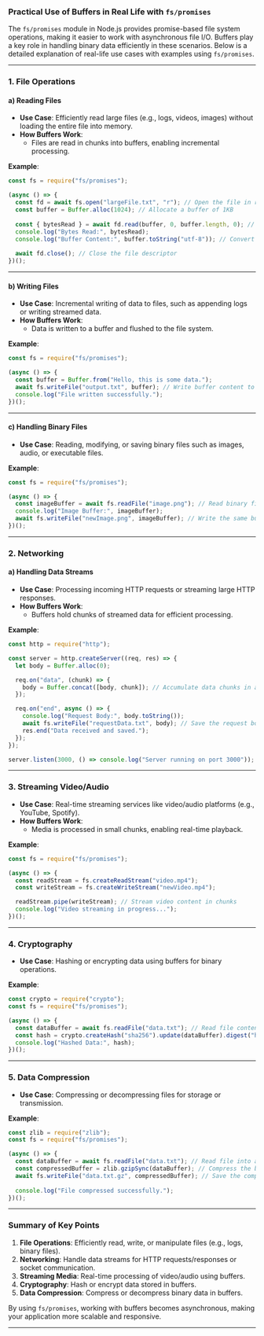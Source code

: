 ### Practical Use of Buffers in Real Life with `fs/promises`

The `fs/promises` module in Node.js provides promise-based file system operations, making it easier to work with asynchronous file I/O. Buffers play a key role in handling binary data efficiently in these scenarios. Below is a detailed explanation of real-life use cases with examples using `fs/promises`.

---

### 1. **File Operations**

#### a) **Reading Files**
- **Use Case**: Efficiently read large files (e.g., logs, videos, images) without loading the entire file into memory.
- **How Buffers Work**:  
  - Files are read in chunks into buffers, enabling incremental processing.

**Example**:  
```javascript
const fs = require("fs/promises");

(async () => {
  const fd = await fs.open("largeFile.txt", "r"); // Open the file in read mode
  const buffer = Buffer.alloc(1024); // Allocate a buffer of 1KB
  
  const { bytesRead } = await fd.read(buffer, 0, buffer.length, 0); // Read a chunk into the buffer
  console.log("Bytes Read:", bytesRead);
  console.log("Buffer Content:", buffer.toString("utf-8")); // Convert buffer content to a string
  
  await fd.close(); // Close the file descriptor
})();
```

---

#### b) **Writing Files**
- **Use Case**: Incremental writing of data to files, such as appending logs or writing streamed data.
- **How Buffers Work**:  
  - Data is written to a buffer and flushed to the file system.

**Example**:  
```javascript
const fs = require("fs/promises");

(async () => {
  const buffer = Buffer.from("Hello, this is some data.");
  await fs.writeFile("output.txt", buffer); // Write buffer content to file
  console.log("File written successfully.");
})();
```

---

#### c) **Handling Binary Files**
- **Use Case**: Reading, modifying, or saving binary files such as images, audio, or executable files.

**Example**:  
```javascript
const fs = require("fs/promises");

(async () => {
  const imageBuffer = await fs.readFile("image.png"); // Read binary file into a buffer
  console.log("Image Buffer:", imageBuffer);
  await fs.writeFile("newImage.png", imageBuffer); // Write the same buffer to a new file
})();
```

---

### 2. **Networking**

#### a) **Handling Data Streams**
- **Use Case**: Processing incoming HTTP requests or streaming large HTTP responses.
- **How Buffers Work**:  
  - Buffers hold chunks of streamed data for efficient processing.

**Example**:  
```javascript
const http = require("http");

const server = http.createServer((req, res) => {
  let body = Buffer.alloc(0);

  req.on("data", (chunk) => {
    body = Buffer.concat([body, chunk]); // Accumulate data chunks in a buffer
  });

  req.on("end", async () => {
    console.log("Request Body:", body.toString());
    await fs.writeFile("requestData.txt", body); // Save the request body to a file
    res.end("Data received and saved.");
  });
});

server.listen(3000, () => console.log("Server running on port 3000"));
```

---

### 3. **Streaming Video/Audio**
- **Use Case**: Real-time streaming services like video/audio platforms (e.g., YouTube, Spotify).
- **How Buffers Work**:  
  - Media is processed in small chunks, enabling real-time playback.

**Example**:  
```javascript
const fs = require("fs/promises");

(async () => {
  const readStream = fs.createReadStream("video.mp4");
  const writeStream = fs.createWriteStream("newVideo.mp4");

  readStream.pipe(writeStream); // Stream video content in chunks
  console.log("Video streaming in progress...");
})();
```

---

### 4. **Cryptography**
- **Use Case**: Hashing or encrypting data using buffers for binary operations.

**Example**:  
```javascript
const crypto = require("crypto");
const fs = require("fs/promises");

(async () => {
  const dataBuffer = await fs.readFile("data.txt"); // Read file content into a buffer
  const hash = crypto.createHash("sha256").update(dataBuffer).digest("hex"); // Hash the buffer
  console.log("Hashed Data:", hash);
})();
```

---

### 5. **Data Compression**
- **Use Case**: Compressing or decompressing files for storage or transmission.

**Example**:  
```javascript
const zlib = require("zlib");
const fs = require("fs/promises");

(async () => {
  const dataBuffer = await fs.readFile("data.txt"); // Read file into a buffer
  const compressedBuffer = zlib.gzipSync(dataBuffer); // Compress the buffer
  await fs.writeFile("data.txt.gz", compressedBuffer); // Save the compressed buffer to a file
  
  console.log("File compressed successfully.");
})();
```

---

### Summary of Key Points
1. **File Operations**: Efficiently read, write, or manipulate files (e.g., logs, binary files).
2. **Networking**: Handle data streams for HTTP requests/responses or socket communication.
3. **Streaming Media**: Real-time processing of video/audio using buffers.
4. **Cryptography**: Hash or encrypt data stored in buffers.
5. **Data Compression**: Compress or decompress binary data in buffers.

By using `fs/promises`, working with buffers becomes asynchronous, making your application more scalable and responsive.

---